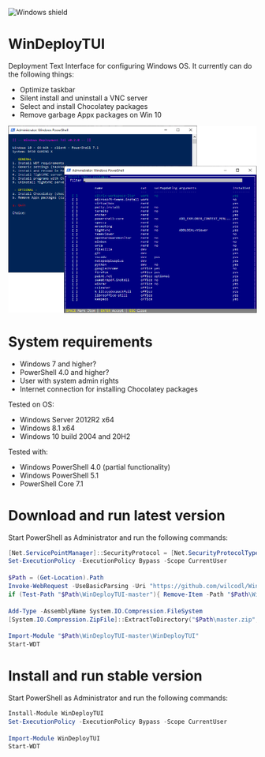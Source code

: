 ![Windows shield](https://img.shields.io/powershellgallery/p/WinDeployTUI.svg)

# WinDeployTUI
Deployment Text Interface for configuring Windows OS. It currently can do the following things:

* Optimize taskbar
* Silent install and uninstall a VNC server
* Select and install Chocolatey packages
* Remove garbage Appx packages on Win 10

![WDT screenshot](https://raw.githubusercontent.com/wilcodl/WinDeployTUI/master/screenshot.png)

# System requirements

* Windows 7 and higher?
* PowerShell 4.0 and higher?
* User with system admin rights
* Internet connection for installing Chocolatey packages

Tested on OS:

* Windows Server 2012R2 x64
* Windows 8.1 x64
* Windows 10 build 2004 and 20H2

Tested with:

* Windows PowerShell 4.0 (partial functionality)
* Windows PowerShell 5.1
* PowerShell Core 7.1

# Download and run latest version

Start PowerShell as Administrator and run the following commands:

```powershell
[Net.ServicePointManager]::SecurityProtocol = [Net.SecurityProtocolType]::Tls12
Set-ExecutionPolicy -ExecutionPolicy Bypass -Scope CurrentUser

$Path = (Get-Location).Path
Invoke-WebRequest -UseBasicParsing -Uri "https://github.com/wilcodl/WinDeployTUI/archive/master.zip" -OutFile "$Path\master.zip"
if (Test-Path "$Path\WinDeployTUI-master"){ Remove-Item -Path "$Path\WinDeployTUI-master" -Recurse -Force }

Add-Type -AssemblyName System.IO.Compression.FileSystem
[System.IO.Compression.ZipFile]::ExtractToDirectory("$Path\master.zip", $Path)

Import-Module "$Path\WinDeployTUI-master\WinDeployTUI"
Start-WDT
```

# Install and run stable version

Start PowerShell as Administrator and run the following commands:

```powershell
Install-Module WinDeployTUI
Set-ExecutionPolicy -ExecutionPolicy Bypass -Scope CurrentUser

Import-Module WinDeployTUI
Start-WDT
```